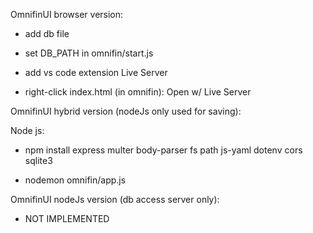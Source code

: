 
OmnifinUI browser version:

- add db file

- set DB_PATH in omnifin/start.js

- add vs code extension Live Server

- right-click index.html (in omnifin): Open w/ Live Server

OmnifinUI hybrid version (nodeJs only used for saving):

Node js:

- npm install express multer body-parser fs path js-yaml dotenv cors sqlite3

- nodemon omnifin/app.js

OmnifinUI nodeJs version (db access server only):

- NOT IMPLEMENTED




